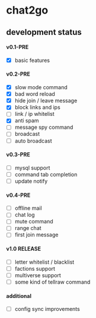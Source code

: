 # chat2go

## development status

#### v0.1-PRE
- [x] basic features

#### v0.2-PRE
- [x] slow mode command
- [x] bad word reload
- [x] hide join / leave message
- [x] block links and ips
- [ ] link / ip whitelist
- [x] anti spam
- [ ] message spy command
- [ ] broadcast
- [ ] auto broadcast

#### v0.3-PRE
- [ ] mysql support
- [ ] command tab completion
- [ ] update notify

#### v0.4-PRE
- [ ] offline mail
- [ ] chat log
- [ ] mute command
- [ ] range chat
- [ ] first join message

#### v1.0 RELEASE
- [ ] letter whitelist / blacklist
- [ ] factions support
- [ ] multiverse support
- [ ] some kind of tellraw command

#### additional
- [ ] config sync improvements